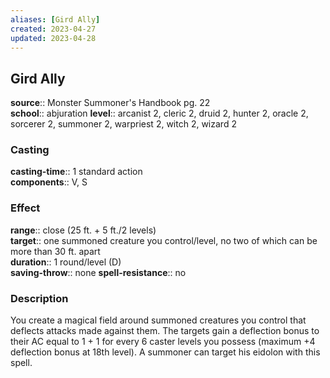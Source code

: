 ```yaml
---
aliases: [Gird Ally]
created: 2023-04-27
updated: 2023-04-28
---
```


## Gird Ally

**source**:: Monster Summoner's Handbook pg. 22  
**school**:: abjuration
**level**:: arcanist 2, cleric 2, druid 2, hunter 2, oracle 2, sorcerer 2, summoner 2, warpriest 2, witch 2, wizard 2

### Casting

**casting-time**:: 1 standard action  
**components**:: V, S

### Effect

**range**:: close (25 ft. + 5 ft./2 levels)  
**target**:: one summoned creature you control/level, no two of which can be more than 30 ft. apart  
**duration**:: 1 round/level (D)  
**saving-throw**:: none
**spell-resistance**:: no

### Description

You create a magical field around summoned creatures you control that deflects attacks made against them. The targets gain a deflection bonus to their AC equal to 1 + 1 for every 6 caster levels you possess (maximum +4 deflection bonus at 18th level). A summoner can target his eidolon with this spell.
